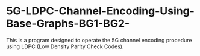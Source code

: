 # 5G-LDPC-Channel-Encoding-Using-Base-Graphs-BG1-BG2-
This is a program designed to operate the 5G channel encoding procedure using LDPC (Low Density Parity Check Codes).
